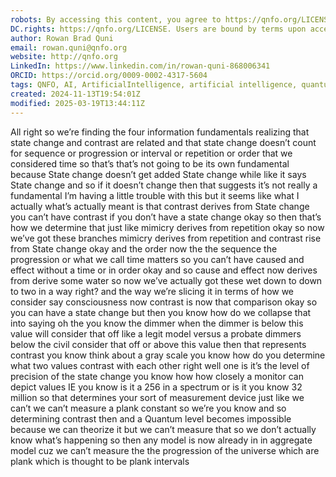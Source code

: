 ```yaml
---
robots: By accessing this content, you agree to https://qnfo.org/LICENSE. Non-commercial use only. Attribution required.
DC.rights: https://qnfo.org/LICENSE. Users are bound by terms upon access.
author: Rowan Brad Quni
email: rowan.quni@qnfo.org
website: http://qnfo.org
LinkedIn: https://www.linkedin.com/in/rowan-quni-868006341
ORCID: https://orcid.org/0009-0002-4317-5604
tags: QNFO, AI, ArtificialIntelligence, artificial intelligence, quantum, physics, science, Einstein, QuantumMechanics, quantum mechanics, QuantumComputing, quantum computing, information, InformationTheory, information theory, InformationalUniverse, informational universe, informational universe hypothesis, IUH
created: 2024-11-13T19:54:01Z
modified: 2025-03-19T13:44:11Z
---
```


All right so we’re finding the four information fundamentals realizing that state change and contrast are related and that state change doesn’t count for sequence or progression or interval or repetition or order that we considered time so that’s that’s not going to be its own fundamental because State change doesn’t get added State change while like it says State change and so if it doesn’t change then that suggests it’s not really a fundamental I’m having a little trouble with this but it seems like what I actually what’s actually meant is that contrast derives from State change you can’t have contrast if you don’t have a state change okay so then that’s how we determine that just like mimicry derives from repetition okay so now we’ve got these branches mimicry derives from repetition and contrast rise from State change okay and the order now the the sequence the progression or what we call time matters so you can’t have caused and effect without a time or in order okay and so cause and effect now derives from derive some water so now we’ve actually got these wet down to down to two in a way right? and the way we’re slicing it in terms of how we consider say consciousness now contrast is now that comparison okay so you can have a state change but then you know how do we collapse that into saying oh the you know the dimmer when the dimmer is below this value will consider that off like a legit model versus a probate dimmers below the civil consider that off or above this value then that represents contrast you know think about a gray scale you know how do you determine what two values contrast with each other right well one is it’s the level of precision of the state change you know how how closely a monitor can depict values IE you know is it a 256 in a spectrum or is it you know 32 million so that determines your sort of measurement device just like we can’t we can’t measure a plank constant so we’re you know and so determining contrast then and a Quantum level becomes impossible because we can theorize it but we can’t measure that so we don’t actually know what’s happening so then any model is now already in in aggregate model cuz we can’t measure the the progression of the universe which are plank which is thought to be plank intervals
